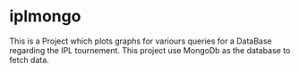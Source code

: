 # iplmongo
This is a Project which plots graphs for variours queries for a DataBase regarding the IPL tournement.
This project use MongoDb as the database to fetch data.
